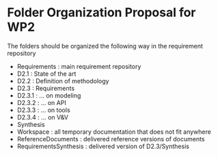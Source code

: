 # Folder Organization Proposal for WP2

The folders should be organized the following way in the requirement repository

* Requirements : main requirement repository
 * D2.1 : State of the art
 * D2.2 : Definition of methodology
 * D2.3 : Requirements
  * D2.3.1 : ... on modeling
  * D2.3.2 : ... on API
  * D2.3.3 : ... on tools
  * D2.3.4 : ... on V&V
  * Synthesis 
 * Workspace : all temporary documentation that does not fit anywhere
 * ReferenceDocuments : delivered reference versions of documents
  * RequirementsSynthesis : delivered version of D2.3/Synthesis
